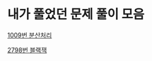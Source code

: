 # 내가 풀었던 문제 풀이 모음

[1009번 분산처리](%E1%84%82%E1%85%A2%E1%84%80%E1%85%A1%20%E1%84%91%E1%85%AE%E1%86%AF%E1%84%8B%E1%85%A5%E1%86%BB%E1%84%83%E1%85%A5%E1%86%AB%20%E1%84%86%E1%85%AE%E1%86%AB%E1%84%8C%E1%85%A6%20%E1%84%91%E1%85%AE%E1%86%AF%E1%84%8B%E1%85%B5%20%E1%84%86%E1%85%A9%E1%84%8B%E1%85%B3%E1%86%B7%2020336e84a97180ef8338dfd877eb22af/1009%E1%84%87%E1%85%A5%E1%86%AB%20%E1%84%87%E1%85%AE%E1%86%AB%E1%84%89%E1%85%A1%E1%86%AB%E1%84%8E%E1%85%A5%E1%84%85%E1%85%B5%2020336e84a9718084b733e7a5d5c252f0.md)

[2798번 블랙잭](%E1%84%82%E1%85%A2%E1%84%80%E1%85%A1%20%E1%84%91%E1%85%AE%E1%86%AF%E1%84%8B%E1%85%A5%E1%86%BB%E1%84%83%E1%85%A5%E1%86%AB%20%E1%84%86%E1%85%AE%E1%86%AB%E1%84%8C%E1%85%A6%20%E1%84%91%E1%85%AE%E1%86%AF%E1%84%8B%E1%85%B5%20%E1%84%86%E1%85%A9%E1%84%8B%E1%85%B3%E1%86%B7%2020336e84a97180ef8338dfd877eb22af/2798%E1%84%87%E1%85%A5%E1%86%AB%20%E1%84%87%E1%85%B3%E1%86%AF%E1%84%85%E1%85%A2%E1%86%A8%E1%84%8C%E1%85%A2%E1%86%A8%2020636e84a971809f8d38f5f8f7e527b5.md)
